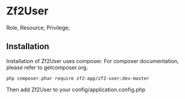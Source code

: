 Zf2User
=======

Role, Resource, Privilege;

Installation
------------

Installation of Zf2User uses composer. For composer documentation, please refer to getcomposer.org.

	php composer.phar require zf2-app/zf2-user:dev-master

Then add Zf2User to your config/application.config.php
